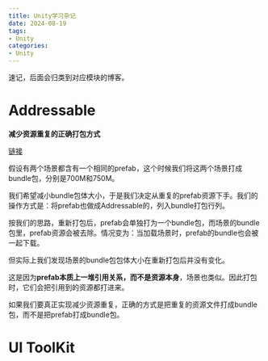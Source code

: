 ```yaml
---
title: Unity学习杂记
date: 2024-08-19
tags: 
- Unity 
categories: 
- Unity
---
```










速记，后面会归类到对应模块的博客。

# Addressable

**减少资源重复的正确打包方式**

[链接](https://www.bilibili.com/video/BV1xK4y1M7JN/?spm_id_from=333.788&vd_source=d1cd7437519192c36dc659c247e8160e)

假设有两个场景都含有一个相同的prefab，这个时候我们将这两个场景打成bundle包，分别是700M和750M。

我们希望减小bundle包体大小，于是我们决定从重复的prefab资源下手。我们的操作方式是：将prefab也做成Addressable的，列入bundle打包行列。

按我们的思路，重新打包后，prefab会单独打为一个bundle包，而场景的bundle包里，prefab资源会被去除。情况变为：当加载场景时，prefab的bundle也会被一起下载。

但实际上我们发现场景的bundle包包体大小在重新打包后并没有变化。

这是因为**prefab本质上一堆引用关系，而不是资源本身**，场景也类似。因此打包时，它们会把引用到的资源都打进来。

如果我们要真正实现减少资源重复，正确的方式是把重复的资源文件打成bundle包，而不是把prefab打成bundle包。



# UI ToolKit
